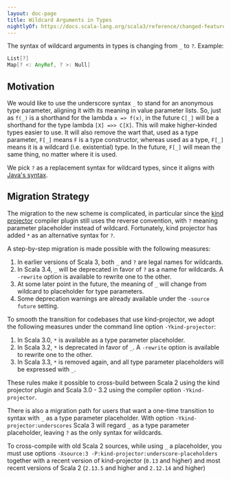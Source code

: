 ```yaml
---
layout: doc-page
title: Wildcard Arguments in Types
nightlyOf: https://docs.scala-lang.org/scala3/reference/changed-features/wildcards.html
---
```


The syntax of wildcard arguments in types is changing from `_` to `?`. Example:
```scala
List[?]
Map[? <: AnyRef, ? >: Null]
```

## Motivation

We would like to use the underscore syntax `_` to stand for an anonymous type parameter, aligning it with its meaning in
value parameter lists. So, just as `f(_)` is a shorthand for the lambda `x => f(x)`, in the future `C[_]` will be a shorthand
for the type lambda `[X] =>> C[X]`. This will make higher-kinded types easier to use. It will also remove the wart that, used as a type
parameter, `F[_]` means `F` is a type constructor, whereas used as a type, `F[_]` means it is a wildcard (i.e. existential) type.
In the future, `F[_]` will mean the same thing, no matter where it is used.

We pick `?` as a replacement syntax for wildcard types, since it aligns with
[Java's syntax](https://docs.oracle.com/javase/tutorial/java/generics/wildcardGuidelines.html).

## Migration Strategy

The migration to the new scheme is complicated, in particular since the [kind projector](https://github.com/typelevel/kind-projector)
compiler plugin still uses the reverse convention, with `?` meaning parameter placeholder instead of wildcard. Fortunately, kind projector has added `*` as an alternative syntax for `?`.

A step-by-step migration is made possible with the following measures:

 1. In earlier versions of Scala 3, both `_` and `?` are legal names for wildcards.
 2. In Scala 3.4, `_` will be deprecated in favor of `?` as a name for wildcards. A `-rewrite` option is
    available to rewrite one to the other.
 3. At some later point in the future, the meaning of `_` will change from wildcard to placeholder for type parameters.
 4. Some deprecation warnings are already available under the `-source future` setting.

To smooth the transition for codebases that use kind-projector, we adopt the following measures under the command line
option `-Ykind-projector`:

 1. In Scala 3.0, `*` is available as a type parameter placeholder.
 2. In Scala 3.2, `*` is deprecated in favor of `_`. A `-rewrite` option is
    available to rewrite one to the other.
 3. In Scala 3.3, `*` is removed again, and all type parameter placeholders will be expressed with `_`.

These rules make it possible to cross-build between Scala 2 using the kind projector plugin and Scala 3.0 - 3.2 using the compiler option `-Ykind-projector`.

There is also a migration path for users that want a one-time transition to syntax with `_` as a type parameter placeholder.
With option `-Ykind-projector:underscores` Scala 3 will regard `_` as a type parameter placeholder, leaving `?` as the only syntax for wildcards.

To cross-compile with old Scala 2 sources, while using `_` a placeholder, you must use options `-Xsource:3 -P:kind-projector:underscore-placeholders` together with a recent version of kind-projector (`0.13` and higher) and most recent versions of Scala 2 (`2.13.5` and higher and `2.12.14` and higher)
